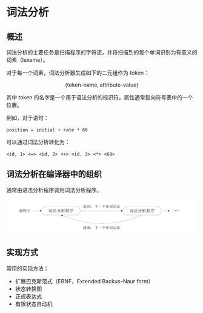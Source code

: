 # 词法分析

## 概述

词法分析的主要任务是扫描程序的字符流，并将扫描到的每个单词识别为有意义的词素（lexeme）。

对于每一个词素，词法分析器生成如下的二元组作为 token：

$$
\langle \text{token-name}, \text{attribute-value} \rangle
$$

其中 token 的名字是一个用于语法分析的标识符，属性通常指向符号表中的一个位置。

例如，对于语句：

```
position = initial + rate * 60
```

可以通过词法分析转化为：

```
<id, 1> <=> <id, 2> <+> <id, 3> <*> <60>
```

## 词法分析在编译器中的组织

通常由语法分析程序调用词法分析程序。

![](./img/lexer_position.PNG)

## 实现方式

常用的实现方法：

- 扩展巴克斯范式（EBNF，Extended Backus–Naur form）
- 状态转换图
- 正规表达式
- 有限状态自动机